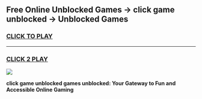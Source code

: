 
## Free Online Unblocked Games → click game unblocked → Unblocked Games
<h3>
<a href="https://premium.freeplayer.one?title=click_game_unblocked&ref=21F">CLICK TO PLAY</a></h3>
<hr>

<h3>
<a href="https://premium.freeplayer.one?title=click_game_unblocked&ref=21F">CLICK 2 PLAY</a>
  
</h3>

<a href="https://premium.freeplayer.one?title=click_game_unblocked&ref=21F/"><img src="https://clearcache.store/games.png"></a>


**click game unblocked games unblocked: Your Gateway to Fun and Accessible Online Gaming**
